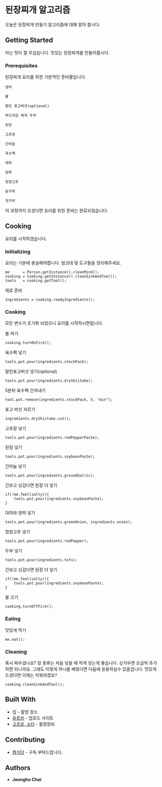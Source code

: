 # 된장찌개 알고리즘

오늘은 된장찌개 만들기 알고리즘에 대해 알아 봅시다.

## Getting Started

아는 맛이 젤 무섭습니다. 맛있는 된장찌개를 만들어봅시다.
 
### Prerequisites

된장찌개 요리를 위한 기본적인 준비물입니다.

```
냄비
```
```
물
```
```
말린 표고버섯(optional)
```
```
부드러운 찌개 두부
```
```
된장
```
```
고추장
```
```
간마늘
```
```
육수팩
```
```
대파
```
```
양파
```
```
청양고추
```
```
숟가락
```
```
젓가락
```

이 과정까지 오셨다면 요리를 위한 준비는 완료되었습니다.

## Cooking

요리를 시작하겠습니다.

### Initializing

요리는 기본에 충실해야합니다. 씽크대 및 도구들을 정리해주세요.
```
me      = Person.getInstance().cleanMind();
cooking = Cooking.getInstance().cleanSinkAndTool();
tools   = cooking.getTool();
```

재료 준비
```
ingredients = cooking.readyIngredients();
```

### Cooking

모든 변수가 초기화 되었으니 요리를 시작하시면됩니다.

불 켜기
```
cooking.turnOnFire();
```

육수팩 넣기
```
tools.pot.pour(ingredients.stockPack);
```

말린표고버섯 넣기(optional)
```
tools.pot.pour(ingredients.dryShiitake);
```

5분뒤 육수팩 건져내기
```
tool.pot.remove(ingredients.stockPack, 5, "min");
```

표고 버섯 자르기
```
ingredients.dryShiitake.cut();
```

고추장 넣기
```
tools.pot.pour(ingredients.redPepperPaste);
```

된장 넣기
```
tools.pot.pour(ingredients.soybeanPaste);
```

간마늘 넣기
```
tools.pot.pour(ingredients.groundGalric);
```

간보고 싱겁다면 된장 더 넣기
```
if(!me.feel(salty)){
    tools.pot.pour(ingredients.soybeanPaste);
}
```

대파와 양파 넣기
```
tools.pot.pour(ingredients.greenOnion, ingredients.onion);
```

청양고추 넣기
```
tools.pot.pour(ingredients.redPepper);
```

두부 넣기
```
tools.pot.pour(ingredients.tofu);
```

간보고 싱겁다면 된장 더 넣기
```
if(!me.feel(salty)){
    tools.pot.pour(ingredients.soybeanPaste);
}
```

불 끄기
```
cooking.turnOffFire();
```

### Eating

맛있게 먹기
```
me.eat();
```

### Cleaning

혹시 짜우셨나요? 장 종류는 처음 넣을 때 적게 넣는게 좋습니다. 싱거우면 조금씩 추가하면 되니까요. 그래도 이렇게 하나를 배웠다면 다음에 응용하실수 있을겁니다. 맛있게 드셨다면 이제는 치워야겠죠?

```
cooking.cleanSinkAndTool();
```


## Built With

* 집 - 촬영 장소
* [유튜브](https://www.youtube.com/@wjdgh) - 업로드 사이트
* [고프로, 쇼티](https://gopro.com/ko/kr/) - 촬영장비

## Contributing

* [쩜식당](https://www.youtube.com/@wjdgh) - 구독 부탁드립니다.

## Authors

* **Jeongho Choi**
